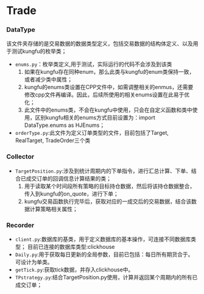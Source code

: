# Trade

### DataType
该文件夹存储的是交易数据的数据类型定义，包括交易数据的结构体定义、以及用于测试kungfu的枚举类；
* `enums.py`：枚举类定义,用于测试，实际运行的代码不会涉及到该类
  1. 如果在kungfu存在同种enum，那么此类与kungfu的enum类保持一致，或者减少类中属性；
  2. kungfu的enums类设置在CPP文件中，如需调整相关的enmus，还需要修改cpp文件再编译。因此，后续所使用的相关enums设置在此易于优化；
  3. 此文件中的enums类，不会在kungfu中使用，只会在自定义函数和类中使用，区别kungfu相关的enums方式目前设置为：import DataType.enums as HJEnums；
* `orderType.py`:此文件为定义订单类型的文件，目前包括了Target, RealTarget, TradeOrder三个类

### Collector
* `TargetPosition.py`:涉及到统计周期内的下单指令，进行汇总计算、下单、结合已成交订单的回调信息计算结果的类；
  1. 用于读取某个时间段所有策略的目标持仓数据，然后将该持仓数据整合，传入到kungfu的on_quote，进行下单；
  2. kungfu交易函数执行完毕后，获取对应的一成交后的交易数据，结合该数据计算策略相关属性；

### Recorder
* `client.py`:数据库的基类，用于定义数据库的基本操作，可连接不同数据库类型； 目前已连接的数据库类型:clickhouse
* `Daily.py`:用于获取每日更新的全局参数，目前已包括：每日所有期货合于。可设计为单类。
* `getTick.py`:获取tick数据，并存入clickhouse中。
* `TPstrategy.py`:结合TargetPosition.py使用，计算并返回某个周期内的所有已成交订单；


